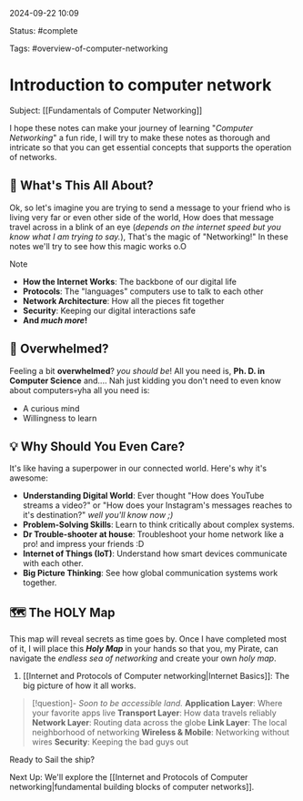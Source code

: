 2024-09-22 10:09

Status: #complete

Tags: #overview-of-computer-networking

# Introduction to computer network
Subject: [[Fundamentals of Computer Networking]]

I hope these notes can make your journey of learning "*Computer Networking*" a fun ride, I will try to make these notes as thorough and intricate so that you can get essential concepts that supports the operation of networks.

## 🎯 What's This All About?
Ok, so let's imagine you are trying to send a message to your friend who is living very far or even other side of the world, How does that message travel across in a blink of an eye (*depends on the internet speed but you know what I am trying to say.*), That's the magic of "Networking!" In these notes we'll try to see how this magic works o.O

> [!NOTE]
> - **How the Internet Works**: The backbone of our digital life
> - **Protocols**: The "languages" computers use to talk to each other
> - **Network Architecture**: How all the pieces fit together
> - **Security**: Keeping our digital interactions safe
> - **And *much more*!**

## 🧠 Overwhelmed?
Feeling a bit **overwhelmed**? *you should be*! All you need is, **Ph. D. in Computer Science** and.... Nah just kidding you don't need to even know about computers💀yha all you need is:
- A curious mind
- Willingness to learn

## 💡 Why Should You Even Care?

It's like having a superpower in our connected world. Here's why it's awesome:

- **Understanding Digital World**: Ever thought "How does YouTube streams a video?" or "How does your Instagram's messages reaches to it's destination?" *well you'll know now ;)*
- **Problem-Solving Skills**: Learn to think critically about complex systems.
- **Dr Trouble-shooter at house**: Troubleshoot your home network like a pro! and impress your friends :D
- **Internet of Things (IoT)**: Understand how smart devices communicate with each other.
- **Big Picture Thinking**: See how global communication systems work together.

## 🗺️ The HOLY Map

This map will reveal secrets as time goes by. Once I have completed most of it, I will place this _**Holy Map**_ in your hands so that you, my Pirate, can navigate the *endless sea of networking* and create your own *holy map*.

1. [[Internet and Protocols of Computer networking|Internet Basics]]: The big picture of how it all works.

> [!question]- *Soon to be accessible land.*
> **Application Layer**: Where your favorite apps live
> **Transport Layer**: How data travels reliably
> **Network Layer**: Routing data across the globe
> **Link Layer**: The local neighborhood of networking
> **Wireless & Mobile**: Networking without wires
> **Security**: Keeping the bad guys out

Ready to Sail the ship?

Next Up: We'll explore the [[Internet and Protocols of Computer networking|fundamental building blocks of computer networks]].